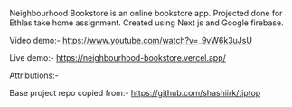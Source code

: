 Neighbourhood Bookstore is an online bookstore app. Projected done for Ethlas take home assignment. Created using Next js and Google firebase.

Video demo:- https://www.youtube.com/watch?v=_9vW6k3uJsU

Live demo:- https://neighbourhood-bookstore.vercel.app/


Attributions:-

Base project repo copied from:-
https://github.com/shashiirk/tiptop
